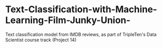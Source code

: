 # Text-Classification-with-Machine-Learning-Film-Junky-Union-
Text classification model from IMDB reviews, as part of TripleTen's Data Scientist course track (Project 14)
